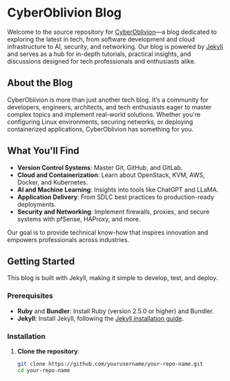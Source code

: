 # CyberOblivion Blog

Welcome to the source repository for [CyberOblivion](https://blog.cyberoblivion.com)—a blog dedicated to exploring the latest in tech, from software development and cloud infrastructure to AI, security, and networking. Our blog is powered by [Jekyll](https://jekyllrb.com/) and serves as a hub for in-depth tutorials, practical insights, and discussions designed for tech professionals and enthusiasts alike.

## About the Blog

CyberOblivion is more than just another tech blog. It’s a community for developers, engineers, architects, and tech enthusiasts eager to master complex topics and implement real-world solutions. Whether you're configuring Linux environments, securing networks, or deploying containerized applications, CyberOblivion has something for you.

## What You'll Find

- **Version Control Systems**: Master Git, GitHub, and GitLab.
- **Cloud and Containerization**: Learn about OpenStack, KVM, AWS, Docker, and Kubernetes.
- **AI and Machine Learning**: Insights into tools like ChatGPT and LLaMA.
- **Application Delivery**: From SDLC best practices to production-ready deployments.
- **Security and Networking**: Implement firewalls, proxies, and secure systems with pfSense, HAProxy, and more.

Our goal is to provide technical know-how that inspires innovation and empowers professionals across industries.

## Getting Started

This blog is built with Jekyll, making it simple to develop, test, and deploy.

### Prerequisites

- **Ruby** and **Bundler**: Install Ruby (version 2.5.0 or higher) and Bundler.
- **Jekyll**: Install Jekyll, following the [Jekyll installation guide](https://jekyllrb.com/docs/installation/).

### Installation

1. **Clone the repository**:
   ```bash
   git clone https://github.com/yourusername/your-repo-name.git
   cd your-repo-name

